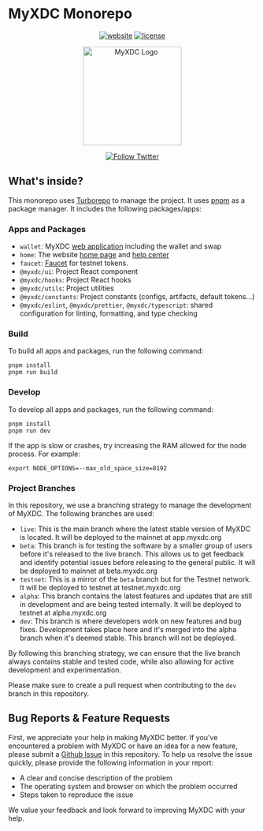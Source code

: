 # MyXDC Monorepo

<p align="center">
  <a href="https://myxdc.org"><img alt="website" src="https://img.shields.io/badge/website-myxdc.org-blue.svg"></a>
  <a href="https://github.com/SSekaiking/myxdc/blob/main/LICENSE"><img alt="license" src="https://img.shields.io/badge/license-BSL--1.1-blue.svg"></a>
</p>

<p align="center">
  <img alt="MyXDC Logo" src="https://user-images.githubusercontent.com/54310457/214492232-0907470b-5dec-4624-9992-97557e8c0657.png" width="200" />
</p>

<p align="center">
  <a href="https://twitter.com/MyXDCWallet"><img alt="Follow Twitter" src="https://img.shields.io/twitter/follow/MyXDCWallet?label=Follow&style=social"></a>
</p>

## What's inside?

This monorepo uses [Turborepo](https://turbo.build/repo) to manage the project. It uses [pnpm](https://pnpm.io) as a package manager. It includes the following packages/apps:

### Apps and Packages

- `wallet`: MyXDC [web application](https://testnet.myxdc.org) including the wallet and swap 
- `home`: The website [home page](https://www.myxdc.org/help) and [help center](https://www.myxdc.org/help)
- `faucet`: [Faucet](https://faucet.myxdc.org/) for testnet tokens.
- `@myxdc/ui`: Project React component
- `@myxdc/hooks`: Project React hooks
- `@myxdc/utils`: Project utilities
- `@myxdc/constants`: Project constants (configs, artifacts, default tokens...)
- `@myxdc/eslint`, `@myxdc/prettier`, `@myxdc/typescript`: shared configuration for linting, formatting, and type checking

### Build

To build all apps and packages, run the following command:

```
pnpm install
pnpm run build
```

### Develop

To develop all apps and packages, run the following command:

```
pnpm install
pnpm run dev
```

If the app is slow or crashes, try increasing the RAM allowed for the node process. For example:

```
export NODE_OPTIONS=--max_old_space_size=8192
```

### Project Branches

In this repository, we use a branching strategy to manage the development of MyXDC. The following branches are used:

- `live`: This is the main branch where the latest stable version of MyXDC is located. It will be deployed to the mainnet at app.myxdc.org
- `beta`: This branch is for testing the software by a smaller group of users before it's released to the live branch. This allows us to get feedback and identify potential issues before releasing to the general public. It will be deployed to mainnet at beta.myxdc.org
- `testnet`: This is a mirror of the `beta` branch but for the Testnet network. It will be deployed to testnet at testnet.myxdc.org
- `alpha`: This branch contains the latest features and updates that are still in development and are being tested internally. It will be deployed to testnet at alpha.myxdc.org
- `dev`: This branch is where developers work on new features and bug fixes. Development takes place here and it's merged into the alpha branch when it's deemed stable. This branch will not be deployed.

By following this branching strategy, we can ensure that the live branch always contains stable and tested code, while also allowing for active development and experimentation.

Please make sure to create a pull request when contributing to the `dev` branch in this repository.

## Bug Reports & Feature Requests

First, we appreciate your help in making MyXDC better. If you've encountered a problem with MyXDC or have an idea for a new feature, please submit a [Github Issue](https://github.com/SSekaiking/myxdc/issues/new) in this repository. To help us resolve the issue quickly, please provide the following information in your report:

- A clear and concise description of the problem
- The operating system and browser on which the problem occurred
- Steps taken to reproduce the issue

We value your feedback and look forward to improving MyXDC with your help.

